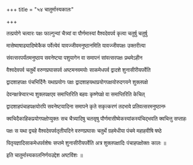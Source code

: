 +++
title = "५४ चातुर्मास्यकालः"

+++

तत्प्रयोगे चत्वारः पक्षः फाल्गुन्यां चैत्र्यां वा पौर्णमास्यां वैश्वदेवपर्व कृत्वा चतुर्षु चतुर्षु

मासेष्वाषाढ्यादिष्वेकैक पर्वेत्येवं यावज्जीवमनुष्ठानमिति यावज्जीवपक्षः उक्तरीत्या

संवत्सरपर्यंतमनुष्ठाय सवनेष्ट्या पशुयागेन वा समापनं सांवत्सरपक्षः प्रथमेऽहीन

वैश्वदेवपर्व चतुर्थे वरुणप्रघासपर्व अष्टमनवमयोः साकमेधपर्व द्वादशे शुनासीरीयपर्वेति

द्वादशाहपक्षः पंचभिर्दिनैः यथाप्रयोगः पक्षः द्वादशाहयथाप्रयोगपक्षयोरुदगयने शुक्लपक्षे

देवनक्षत्रेप्वारभ्य शुक्लपक्षएव समाप्तिरिति बहवः कृष्णेपक्षे वा समाप्तिरिति केचित्‌

द्वादशाहपंचाहपक्षयोरपि सवनेष्टयादिना समापने कृते सकृत्करणं तदभावे प्रतिवत्सरमनुष्ठानम्‍

क्वचिदैकाहिकप्रयोगपक्षोप्युक्तः सच चैत्र्यादिषु चतसृषु पौर्णमासीष्वेकस्यांकस्यंचिद्भवति क्वचित्तु सप्ताहः

पक्षः स यथा द्व्यहे वैश्वदेवपर्वतृतीयदिने वरुणप्रघासः चतुर्थे ग्रहमेधीया पंचमे महाहवीषि षष्ठे

पितृयज्ञादिसाकमेधपर्वशेषः सप्तमे शुनासीरीयपर्वेति अत्र शुक्लपक्षादिः पंचाहपक्षोक्तः कालः ॥

इति चातुर्मास्यकालनिर्णयउद्देश अष्टविंशः ॥
